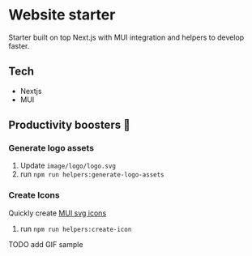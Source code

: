# Website starter

Starter built on top Next.js with MUI integration and helpers to develop faster.

## Tech

- Nextjs
- MUI

## Productivity boosters 🚀

### Generate logo assets

1. Update `image/logo/logo.svg`
2. run `npm run helpers:generate-logo-assets`

### Create Icons

Quickly create [MUI svg icons](https://mui.com/components/icons/#createsvgicon)

1. run `npm run helpers:create-icon`

TODO add GIF sample
